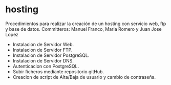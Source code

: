 # hosting
Procedimientos para realizar la creación de un hosting con servicio web, ftp y base de datos.
Committeros: Manuel Franco, Maria Romero y Juan Jose Lopez

- Instalacion de Servidor Web.
- Instalacion de Servidor FTP.
- Instalacion de Servidor PostgreSQL.
- Instalacion de Servidor DNS.
- Autenticacion con PostgreSQL.
- Subir ficheros mediante repositorio gitHub.
- Creacion de script de Alta/Baja de usuario y cambio de contraseña.

